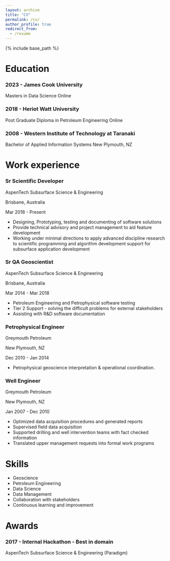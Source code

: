 ```yaml
---
layout: archive
title: "CV"
permalink: /cv/
author_profile: true
redirect_from:
  - /resume
---
```


{% include base_path %}

Education
======
### 2023 - James Cook University
Masters in Data Science
Online

### 2018 - Heriot Watt University
Post Graduate Diploma in Petroleum Engineering
Online

### 2008 - Western Institute of Technology at Taranaki
Bachelor of Applied Information Systems
New Plymouth, NZ


Work experience
======
### Sr Scientific Developer

AspenTech Subsurface Science & Engineering

Brisbane, Australia

Mar 2018 - Present

-   Designing, Prototyping, testing and documenting of software solutions
-   Provide technical advisory and project management to aid feature development
-   Working under minimal directions to apply advanced discipline research to scientific programming and algorithm development support for subsurface application development

### Sr QA Geoscientist

AspenTech Subsurface Science & Engineering

Brisbane, Australia

Mar 2014 - Mar 2018

-   Petroleum Engineering and Petrophysical software testing
-   Tier 2 Support - solving the difficult problems for external stakeholders
-   Assisting with R&D software documentation

### Petrophysical Engineer

Greymouth Petroleum

New Plymouth, NZ

Dec 2010 - Jan 2014

-   Petrophysical geoscience interpretation & operational coordination.

### Well Engineer

Greymouth Petroleum

New Plymouth, NZ

Jan 2007 - Dec 2010

-   Optimized data acquisition procedures and generated reports
-   Supervised field data acquisition
-   Supported drilling and well intervention teams with fact checked information
-   Translated upper management requests into formal work programs
  
Skills
======
-   Geoscience
-   Petroleum Engineering
-   Data Science
-   Data Management
-   Collaboration with stakeholders
-   Continuous learning and improvement

Awards
======
### 2017 - Internal Hackathon - Best in domain
AspenTech Subsurface Science & Engineering (Paradigm)
